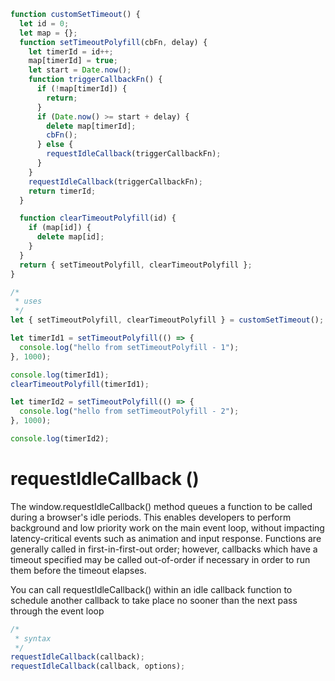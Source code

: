```js
function customSetTimeout() {
  let id = 0;
  let map = {};
  function setTimeoutPolyfill(cbFn, delay) {
    let timerId = id++;
    map[timerId] = true;
    let start = Date.now();
    function triggerCallbackFn() {
      if (!map[timerId]) {
        return;
      }
      if (Date.now() >= start + delay) {
        delete map[timerId];
        cbFn();
      } else {
        requestIdleCallback(triggerCallbackFn);
      }
    }
    requestIdleCallback(triggerCallbackFn);
    return timerId;
  }

  function clearTimeoutPolyfill(id) {
    if (map[id]) {
      delete map[id];
    }
  }
  return { setTimeoutPolyfill, clearTimeoutPolyfill };
}

/*
 * uses
 */
let { setTimeoutPolyfill, clearTimeoutPolyfill } = customSetTimeout();

let timerId1 = setTimeoutPolyfill(() => {
  console.log("hello from setTimeoutPolyfill - 1");
}, 1000);

console.log(timerId1);
clearTimeoutPolyfill(timerId1);

let timerId2 = setTimeoutPolyfill(() => {
  console.log("hello from setTimeoutPolyfill - 2");
}, 1000);

console.log(timerId2);
```

# requestIdleCallback ()

The window.requestIdleCallback() method queues a function to be called during a browser's idle periods. This enables developers to perform background and low priority work on the main event loop, without impacting latency-critical events such as animation and input response. Functions are generally called in first-in-first-out order; however, callbacks which have a timeout specified may be called out-of-order if necessary in order to run them before the timeout elapses.

You can call requestIdleCallback() within an idle callback function to schedule another callback to take place no sooner than the next pass through the event loop

```js
/*
 * syntax
 */
requestIdleCallback(callback);
requestIdleCallback(callback, options);
```
